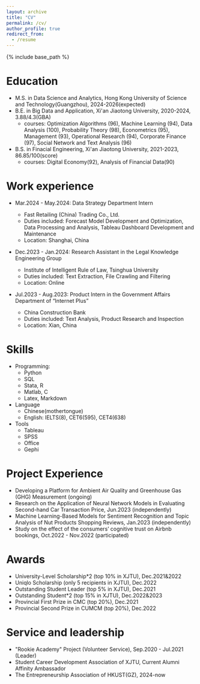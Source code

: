 ```yaml
---
layout: archive
title: "CV"
permalink: /cv/
author_profile: true
redirect_from:
  - /resume
---
```


{% include base_path %}

Education
======
* M.S. in Data Science and Analytics, Hong Kong University of Science and Technology(Guangzhou), 2024-2026(expected)
* B.E. in Big Data and Application, Xi'an Jiaotong University, 2020-2024, 3.88/4.3(GBA)
  * courses: Optimization Algorithms (96), Machine Learning (94), Data Analysis (100), Probability Theory (98), Econometrics (95), Management (93), Operational Research (94), Corporate Finance (97), Social Network and Text Analysis (96)
* B.S. in Finacial Engineering, Xi'an Jiaotong University, 2021-2023, 86.85/100(score)
  * courses: Digital Economy(92), Analysis of Financial Data(90)

Work experience
======
* Mar.2024 - May.2024: Data Strategy Department Intern
  * Fast Retailing (China) Trading Co., Ltd.
  * Duties included: Forecast Model Development and Optimization, Data Processing and Analysis, Tableau Dashboard Development and Maintenance
  * Location: Shanghai, China

* Dec.2023 - Jan.2024: Research Assistant in the Legal Knowledge Engineering Group
  * Institute of Intelligent Rule of Law, Tsinghua University
  * Duties included: Text Extraction, File Crawling and Filtering
  * Location: Online

* Jul.2023 - Aug.2023: Product Intern in the Government Affairs Department of “Internet Plus”
  * China Construction Bank
  * Duties included: Text Analysis, Product Research and Inspection
  * Location: Xian, China 
  
Skills
======
* Programming:
  * Python
  * SQL
  * Stata, R
  * Matlab, C
  * Latex, Markdown
* Language
  * Chinese(mothertongue)
  * English: IELTS(8), CET6(595), CET4(638)
* Tools
  * Tableau
  * SPSS
  * Office
  * Gephi

Project Experience
======
* Developing a Platform for Ambient Air Quality and Greenhouse Gas (GHG) Measurement (ongoing)
* Research on the Application of Neural Network Models in Evaluating Second-hand Car Transaction Price, Jun.2023 (independently)
* Machine Learning-Based Models for Sentiment Recognition and Topic Analysis of Nut Products Shopping Reviews, Jan.2023 (independently)
* Study on the effect of the consumers’ cognitive trust on Airbnb   bookings, Oct.2022 - Nov.2022 (participated)

Awards
======
* University-Level Scholarship*2 (top 10% in XJTU), Dec.2021&2022
* Uniqlo Scholarship (only 5 recipients in XJTU), Dec.2022
* Outstanding Student Leader (top 5% in XJTU), Dec.2021
* Outstanding Student*2 (top 15% in XJTU), Dec.2022&2023
* Provincial First Prize in CMC (top 20%), Dec.2021
* Provincial Second Prize in CUMCM (top 20%),  Dec.2022


Service and leadership
======
* "Rookie Academy" Project (Volunteer Service), Sep.2020 - Jul.2021 (Leader)
* Student Career Development Association of XJTU, Current Alumni Affinity Ambassador
* The Entrepreneurship Association of HKUST(GZ), 2024-now

